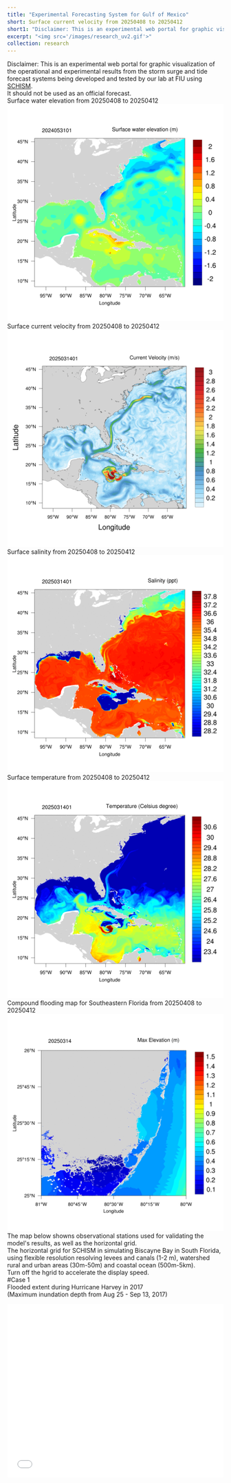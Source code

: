 ```yaml
---
title: "Experimental Forecasting System for Gulf of Mexico"
short: Surface current velocity from 20250408 to 20250412
short1: "Disclaimer: This is an experimental web portal for graphic visualization of the operational and experimental results from the storm surge and tide forecast systems being developed and tested by our lab at FIU using [SCHISM](https://ccrm.vims.edu/schismweb/). It should not be used as an official forecast."
excerpt: "<img src='/images/research_uv2.gif'>"
collection: research
---
```


Disclaimer:
This is an experimental web portal for graphic visualization of the operational and experimental results from the storm surge and tide forecast systems being developed and tested by our lab at FIU using [SCHISM](https://ccrm.vims.edu/schismweb/).<br/>
It should not be used as an official forecast.<br/>
Surface water elevation from 20250408 to 20250412<br/>
<img src='/images/research_elev2.gif'>
Surface current velocity  from 20250408 to 20250412<br/>
<img src='/images/research_uv2.gif'>
Surface salinity from 20250408 to 20250412<br/>
<img src='/images/research_salt2.gif'>
Surface temperature from 20250408 to 20250412<br/>
<img src='/images/research_temp2.gif'>
Compound flooding map for Southeastern Florida from 20250408 to 20250412<br/>
<img src='/images/research_maxelev2.gif'>
The map below showns observational stations used for validating the model's results, as well as the horizontal grid. <br/>
The horizontal grid for SCHISM in simulating Biscayne Bay in South Florida, using flexible resolution resolving levees and canals (1-2 m), watershed rural and urban areas (30m-50m) and coastal ocean (500m-5km).<br/>
Turn off the hgrid to accelerate the display speed.<br/>
#Case 1<br/>
Flooded extent during Hurricane Harvey in 2017<br/>
(Maximum inundation depth from Aug 25 - Sep 13, 2017)<br/>
<style>.embed-container {position: relative; padding-bottom: 80%; height: 0; max-width: 100%;} .embed-container iframe, .embed-container object, .embed-container iframe{position: absolute; top: 0; left: 0; width: 100%; height: 100%;} small{position: absolute; z-index: 40; bottom: 0; margin-bottom: -15px;}</style><div class="embed-container"><iframe width="500" height="400" frameborder="0" scrolling="no" marginheight="0" marginwidth="0" title="Inundation Depth during Hurricane Harvey" src="//fiugis.maps.arcgis.com/apps/Embed/index.html?webmap=5204b001458d4f51938d6b8698fffff8&extent=-95.7178,29.093,-93.8776,29.9629&zoom=true&previewImage=false&scale=true&legendlayers=true&disable_scroll=false&theme=light"></iframe></div>
